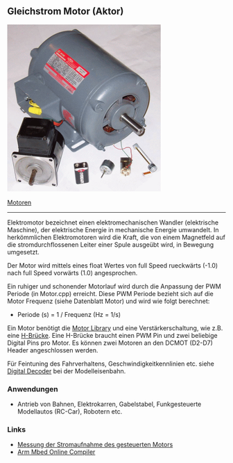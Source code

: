 ## Gleichstrom Motor (Aktor) 

![](../../images/actors/Motor.png) 

[Motoren](http://de.wikipedia.org/wiki/Elektromotor)

- - -

Elektromotor bezeichnet einen elektromechanischen Wandler (elektrische Maschine), der elektrische Energie in mechanische Energie umwandelt. In herkömmlichen Elektromotoren wird die Kraft, die von einem Magnetfeld auf die stromdurchflossenen Leiter einer Spule ausgeübt wird, in Bewegung umgesetzt.

Der Motor wird mittels eines float Wertes von full Speed rueckwärts (-1.0) nach full Speed vorwärts (1.0) angesprochen.

Ein ruhiger und schonender Motorlauf wird durch die Anpassung der PWM Periode (in Motor.cpp) erreicht. Diese PWM Periode bezieht sich auf die Motor Frequenz (siehe Datenblatt Motor) und wird wie folgt berechnet:

*   Periode (s) = 1 / Frequenz (Hz = 1/s)

Ein Motor benötigt die [Motor Library](http://developer.mbed.org/users/simon/code/Motor/) und eine Verstärkerschaltung, wie z.B. eine [H-Brücke](http://de.wikipedia.org/wiki/Br%C3%BCckenschaltung). Eine H-Brücke braucht einen PWM Pin und zwei beliebige Digital Pins pro Motor. Es können zwei Motoren an den DCMOT (D2-D7) Header angeschlossen werden.

Für Feintuning des Fahrverhaltens, Geschwindigkeitkennlinien etc. siehe [Digital Decoder](http://www.esu.eu/download/betriebsanleitungen/digitaldecoder/) bei der Modelleisenbahn.

### Anwendungen 

*   Antrieb von Bahnen, Elektrokarren, Gabelstabel, Funkgesteuerte Modellautos (RC-Car), Robotern etc.

### Links 

*   [Messung der Stromaufnahme des gesteuerten Motors](http://rn-wissen.de/wiki/index.php?title=Getriebemotoren_Ansteuerung#Messung_der_Stromaufnahme_des_gesteuerten_Motors)
*  [Arm Mbed Online Compiler](https://os.mbed.com/compiler/#import:/teams/IoTKitV3/code/Motor/)
